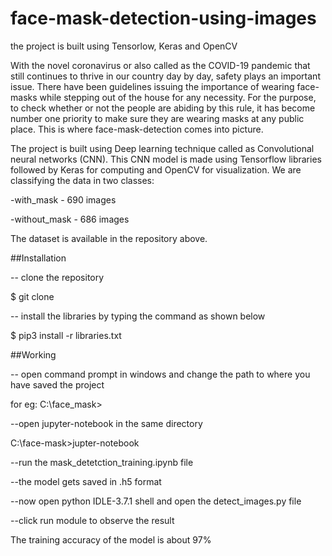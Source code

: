 # face-mask-detection-using-images
the project is built using Tensorlow, Keras and OpenCV

With the novel coronavirus or also called as the COVID-19 pandemic that still continues to thrive in our country day by day, safety plays an important issue.
There have been guidelines issuing the importance of wearing face-masks while stepping out of the house for any necessity. For the purpose, to check whether or not
the people are abiding by this rule, it has become number one priority to make sure they are wearing masks at any public place. This is where face-mask-detection comes into picture.

The project is built using Deep learning technique called as Convolutional neural networks (CNN). This CNN model is made using Tensorflow libraries followed by Keras for computing and OpenCV for visualization. We are classifying the data in two classes:

-with_mask - 690 images

-without_mask - 686 images

The dataset is available in the repository above.

##Installation

-- clone the repository

$ git clone

-- install the libraries by typing the command as shown below

$ pip3 install -r libraries.txt


##Working

-- open command prompt in windows and change the path to where you have saved the project

for eg: C:\face_mask>

--open jupyter-notebook in the same directory

C:\face-mask>jupter-notebook

--run the mask_detetction_training.ipynb file

--the model gets saved in .h5 format

--now open python IDLE-3.7.1 shell and open the detect_images.py file

--click run module to observe the result


The training accuracy of the model is about 97%
